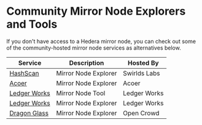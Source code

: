 # Community Mirror Node Explorers and Tools

If you don't have access to a Hedera mirror node, you can check out some of the community-hosted mirror node services as alternatives below.

| Service                                                       | Description           | Hosted By    |
| ------------------------------------------------------------- | --------------------- | ------------ |
| [HashScan](https://hashscan.io/#/mainnet/dashboard)           | Mirror Node Explorer  | Swirlds Labs |
| [Acoer](https://hederaexplorer.io/)                           | Mirror Node Explorer  | Acoer        |
| [Ledger Works](http://lworks.io/)                             | Mirror Node Tool      | Ledger Works |
| [Ledger Works](https://explore.lworks.io/#/mainnet/dashboard) | Mirror Node Explorer  | Ledger Works |
| [Dragon Glass](https://app.dragonglass.me/hedera/home)        | Mirror Node Explorer  | Open Crowd   |
